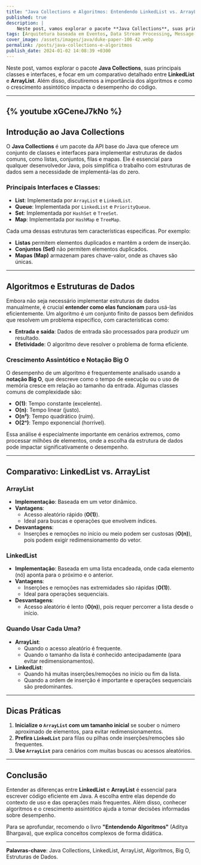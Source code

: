 ```yaml
---
title: "Java Collections e Algoritmos: Entendendo LinkedList vs. ArrayList"
published: true
description: | 
    Neste post, vamos explorar o pacote **Java Collections**, suas principais classes e interfaces, e focar em um comparativo detalhado entre **LinkedList** e **ArrayList**. Além disso, discutiremos a importância dos algoritmos e como o crescimento assintótico impacta o desempenho do código.
tags: [Arquitetura baseada em Eventos, Data Stream Processing, Message-Oriented Middleare]
cover_image: /assets/images/java/duke-paper-100-42.webp
permalink: /posts/java-collections-e-algoritmos
publish_date: 2024-01-02 14:08:39 +0300
---
```


Neste post, vamos explorar o pacote **Java Collections**, suas principais classes e interfaces, e focar em um comparativo detalhado entre **LinkedList** e **ArrayList**. Além disso, discutiremos a importância dos algoritmos e como o crescimento assintótico impacta o desempenho do código.

---
{% youtube xGCeneJ7kNo %}
---

## Introdução ao Java Collections

O **Java Collections** é um pacote da API base do Java que oferece um conjunto de classes e interfaces para implementar estruturas de dados comuns, como listas, conjuntos, filas e mapas. Ele é essencial para qualquer desenvolvedor Java, pois simplifica o trabalho com estruturas de dados sem a necessidade de implementá-las do zero.

### Principais Interfaces e Classes:
- **List**: Implementada por `ArrayList` e `LinkedList`.
- **Queue**: Implementada por `LinkedList` e `PriorityQueue`.
- **Set**: Implementada por `HashSet` e `TreeSet`.
- **Map**: Implementada por `HashMap` e `TreeMap`.

Cada uma dessas estruturas tem características específicas. Por exemplo:
- **Listas** permitem elementos duplicados e mantêm a ordem de inserção.
- **Conjuntos (Set)** não permitem elementos duplicados.
- **Mapas (Map)** armazenam pares chave-valor, onde as chaves são únicas.

---

## Algoritmos e Estruturas de Dados

Embora não seja necessário implementar estruturas de dados manualmente, é crucial **entender como elas funcionam** para usá-las eficientemente. Um algoritmo é um conjunto finito de passos bem definidos que resolvem um problema específico, com características como:
- **Entrada e saída**: Dados de entrada são processados para produzir um resultado.
- **Efetividade**: O algoritmo deve resolver o problema de forma eficiente.

### Crescimento Assintótico e Notação Big O

O desempenho de um algoritmo é frequentemente analisado usando a **notação Big O**, que descreve como o tempo de execução ou o uso de memória cresce em relação ao tamanho da entrada. Algumas classes comuns de complexidade são:
- **O(1)**: Tempo constante (excelente).
- **O(n)**: Tempo linear (justo).
- **O(n²)**: Tempo quadrático (ruim).
- **O(2ⁿ)**: Tempo exponencial (horrível).

Essa análise é especialmente importante em cenários extremos, como processar milhões de elementos, onde a escolha da estrutura de dados pode impactar significativamente o desempenho.

---

## Comparativo: LinkedList vs. ArrayList

### ArrayList
- **Implementação**: Baseada em um vetor dinâmico.
- **Vantagens**:
  - Acesso aleatório rápido (**O(1)**).
  - Ideal para buscas e operações que envolvem índices.
- **Desvantagens**:
  - Inserções e remoções no início ou meio podem ser custosas (**O(n)**), pois podem exigir redimensionamento do vetor.

### LinkedList
- **Implementação**: Baseada em uma lista encadeada, onde cada elemento (nó) aponta para o próximo e o anterior.
- **Vantagens**:
  - Inserções e remoções nas extremidades são rápidas (**O(1)**).
  - Ideal para operações sequenciais.
- **Desvantagens**:
  - Acesso aleatório é lento (**O(n)**), pois requer percorrer a lista desde o início.

### Quando Usar Cada Uma?
- **ArrayList**:
  - Quando o acesso aleatório é frequente.
  - Quando o tamanho da lista é conhecido antecipadamente (para evitar redimensionamentos).
- **LinkedList**:
  - Quando há muitas inserções/remoções no início ou fim da lista.
  - Quando a ordem de inserção é importante e operações sequenciais são predominantes.

---

## Dicas Práticas
1. **Inicialize o `ArrayList` com um tamanho inicial** se souber o número aproximado de elementos, para evitar redimensionamentos.
2. **Prefira `LinkedList`** para filas ou pilhas onde inserções/remoções são frequentes.
3. **Use `ArrayList`** para cenários com muitas buscas ou acessos aleatórios.

---

## Conclusão

Entender as diferenças entre **LinkedList** e **ArrayList** é essencial para escrever código eficiente em Java. A escolha entre elas depende do contexto de uso e das operações mais frequentes. Além disso, conhecer algoritmos e o crescimento assintótico ajuda a tomar decisões informadas sobre desempenho.

Para se aprofundar, recomendo o livro **"Entendendo Algoritmos"** (Aditya Bhargava), que explica conceitos complexos de forma didática.

---

**Palavras-chave**: Java Collections, LinkedList, ArrayList, Algoritmos, Big O, Estruturas de Dados.